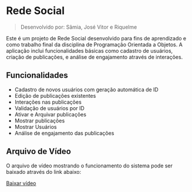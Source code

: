 # Rede Social

> Desenvolvido por: Sâmia, José Vitor e Riquelme 

Este é um projeto de Rede Social desenvolvido para fins de aprendizado e como trabalho final da disciplina de Programação Orientada a Objetos. A aplicação inclui funcionalidades básicas como cadastro de usuários, criação de publicações, e análise de engajamento através de interações.

## Funcionalidades

- Cadastro de novos usuários com geração automática de ID
- Edição de publicações existentes
- Interações nas publicações
- Validação de usuários por ID
- Ativar e Arquivar publicações
- Mostrar publicações
- Mostrar Usuários
- Análise de engajamento das publicações

## Arquivo de Vídeo

O arquivo de vídeo mostrando o funcionamento do sistema pode ser baixado através do link abaixo:

[Baixar vídeo](https://drive.google.com/file/d/1rKmbkoF5Woh2ZvIMFOGrSb0h0CkXnsx8/view?usp=drive_link)
